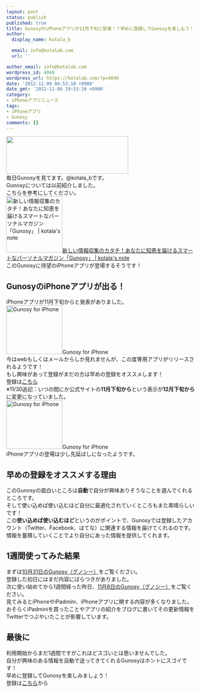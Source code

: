 ```yaml
---
layout: post
status: publish
published: true
title: GunosyのiPhoneアプリが11月下旬に登場！？早めに登録してGunosyを楽しもう！※11/30追記あり！
author:
  display_name: kotala_b

  email: info@kotalab.com
  url: ''

author_email: info@kotalab.com
wordpress_id: 4049
wordpress_url: https://kotalab.com/?p=4049
date: '2012-11-09 04:53:10 +0900'
date_gmt: '2012-11-08 19:53:10 +0900'
category:
- iPhoneアプリニュース
tags:
- iPhoneアプリ
- Gunosy
comments: []
---
```

<p><a href="https://kotalab.com/wp-content/uploads/gunosy_20121109.png" target="_blank"><img src="https://kotalab.com/wp-content/uploads/gunosy_20121109.png" alt="" title="gunosy_20121109" width="326" height="100" class="alignnone size-full wp-image-4050" /></a><br />
毎日Gunosyを見てます。@kotala_bです。<br />
Gunosyについては以前紹介しました。<br />
こちらを参考にしてください。<br />
<a href="https://kotalab.com/gunosy-new" target="_blank"><img  class="alignleft" src="https://kotalab.com/wp-content/uploads/gunosy_121031.jpg" alt="新しい情報収集のカタチ！あなたに知恵を届けるスマートなパーソナルマガジン「Gunosy」 | kotala's note" width="150" /></a><a href="https://kotalab.com/gunosy-new" target="_blank">新しい情報収集のカタチ！あなたに知恵を届けるスマートなパーソナルマガジン「Gunosy」 | kotala's note</a><br style="clear:both;" />このGunosyに待望のiPhoneアプリが登場するそうです！<br />
<!--more--></p>
<h2>GunosyのiPhoneアプリが出る！</h2>
<p>iPhoneアプリが11月下旬からと発表がありました。<br />
<span class="removed_link" title="gunosy.com/iphone/"><img  class="alignleft" src="https://capture.heartrails.com/150x130?http://gunosy.com/iphone/" alt="Gunosy for iPhone" width="150" height="130" /></span><span class="removed_link" title="gunosy.com/iphone/">Gunosy for iPhone</span><a href="https://b.hatena.ne.jp/entry/http://gunosy.com/iphone/" target="_blank"><img border="0" src="https://b.hatena.ne.jp/entry/image/http://gunosy.com/iphone/" alt="" /></a><br style="clear:both;" />今はwebもしくはメールからしか見れませんが、この度専用アプリがリリースされるようです！<br />
もし興味があって登録がまだの方は早めの登録をオススメします！<br />
登録は<a href="http://gunosy.com/" target="_blank">こちら</a><br />
※11/30追記：いつの間にか公式サイトの<strong>11月下旬から</strong>という表示が<strong>12月下旬から</strong>に変更になっていました。<br />
<span class="removed_link" title="gunosy.com/iphone/"><img  class="alignleft" src="https://capture.heartrails.com/150x130?http://gunosy.com/iphone/" alt="Gunosy for iPhone" width="150" height="130" /></span><span class="removed_link" title="gunosy.com/iphone/">Gunosy for iPhone</span><a href="https://b.hatena.ne.jp/entry/http://gunosy.com/iphone/" target="_blank"><img border="0" src="https://b.hatena.ne.jp/entry/image/http://gunosy.com/iphone/" alt="" /></a><br style="clear:both;" />iPhoneアプリの登場は少し先延ばしになったようです。</p>
<h2>早めの登録をオススメする理由</h2>
<p>このGunosyの面白いところは<strong>自動</strong>で自分が興味ありそうなことを選んでくれるところです。<br />
そして使い込めば使い込むほど自分に最適化されていくところもまた素晴らしいです！<br />
この<strong>使い込めば使い込むほど</strong>というのがポイントで、Gunosyでは登録したアカウント（Twitter、Facebook、はてな）に関連する情報を届けてくれるのです。<br />
情報を蓄積していくことでより自分にあった情報を提供してくれます。</p>
<h2>1週間使ってみた結果</h2>
<p>まずは<a href="http://gunosy.com/kotala_b/2012/10/31" target="_blank">10月31日のGunosy（グノシー）</a>をご覧ください。<br />
登録した初日にはまだ内容にばらつきがありました。<br />
次に使い始めてから1週間経った昨日、<a href="http://gunosy.com/kotala_b/2012/11/08" target="_blank">11月8日のGunosy（グノシー）</a>をご覧ください。<br />
見てみるとiPhoneやiPadmini、iPhoneアプリに関する内容が多くなりました。<br />
おそらくiPadminiを買ったことやアプリの紹介をブログに書いてその更新情報をTwitterでつぶやいたことが影響しています。</p>
<h2>最後に</h2>
<p>利用開始からまだ1週間ですがこれほどスゴいとは思いませんでした。<br />
自分が興味のある情報を自動で送ってきてくれるGunosyはホントにスゴイです！<br />
早めに登録してGunosyを楽しみましょう！<br />
登録は<a href="http://gunosy.com/" target="_blank">こちら</a>から</p>
